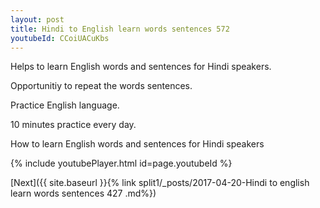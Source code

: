 ```yaml
---
layout: post
title: Hindi to English learn words sentences 572 
youtubeId: CCoiUACuKbs
---
```

 
 
Helps to learn English words and sentences for Hindi speakers.

Opportunitiy to repeat the words sentences. 

Practice English language. 
 
10 minutes practice every day. 
 
How to learn English words and sentences for Hindi speakers 
 
{% include youtubePlayer.html id=page.youtubeId %}
 
 
[Next]({{ site.baseurl }}{% link  split1/_posts/2017-04-20-Hindi to english learn words sentences 427 .md%})
 
